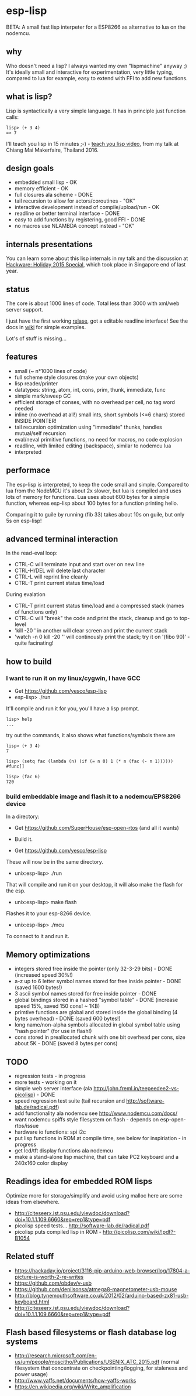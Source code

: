 # esp-lisp
BETA: A small fast lisp interpeter for a ESP8266 as alternative to lua on the nodemcu.

## why

Who doesn't need a lisp? I always wanted my own "lispmachine" anyway ;) It's ideally small and interactive for experimentation, very little typing, compared to lua for example, easy to extend with FFI to add new functions.

## what is lisp?

Lisp is syntactically a very simple language. It has in principle just function calls:

    lisp> (+ 3 4)
    => 7
    
I'll teach you lisp in 15 minutes ;-) - [teach you lisp video](https://www.youtube.com/watch?v=_X_rx9SjDfw), from my talk at Chiang Mai Makerfaire, Thailand 2016.

## design goals

- embedded small lisp - OK
- memory efficient - OK
- full closures ala scheme - DONE
- tail recursion to allow for actors/coroutines - "OK"
- interactive development instead of compile/upload/run - OK
- readline or better terminal interface - DONE
- easy to add functions by registering, good FFI - DONE
- no macros use NLAMBDA concept instead - "OK"

## internals presentations

You can learn some about this lisp internals in my talk and the discussion at [Hackware: Holiday 2015 Special](https://engineers.sg/video/esp-lisp-hackware--467), which took place in Singapore end of last year.

## status

The core is about 1000 lines of code. Total less than 3000 with xml/web server support.

I just have the first  working [relase](https://github.com/yesco/esp-lisp/releases), got a editable readline interface! See the docs in [wiki](https://github.com/yesco/esp-lisp/wiki) for simple examples.

Lot's of stuff is missing...

## features

- small (~ n*1000 lines of code)
- full scheme style closures (make your own objects)
- lisp reader/printer
- datatypes: string, atom, int, cons, prim, thunk, immediate, func
- simple mark/sweep GC
- efficient storage of conses, with no overhead per cell, no tag word needed
- inline (no overhead at all!) small ints, short symbols (&lt;=6 chars) stored INSIDE POINTER!
- tail recursion optimization using "immediate" thunks, handles mutual/self recursion
- eval/neval primitive functions, no need for macros, no code explosion
- readline, with limited editing (backspace), similar to nodemcu lua
- interpreted

## performace

The esp-lisp is interpreted, to keep the code small and simple. Compared to lua from the NodeMCU it's about 2x slower, but lua is compiled and uses lots of memory for functions. Lua uses about 600 bytes for a simple function, whereas esp-lisp about 100 bytes for a function printing hello.

Comparing it to guile by running (fib 33) takes about 10s on guile, but only 5s on esp-lisp!

## advanced terminal interaction

In the read-eval loop:
- CTRL-C will terminate input and start over on new line
- CTRL-H/DEL will delete last character
- CTRL-L will reprint line cleanly
- CTRL-T print current status time/load

During evalation
- CTRL-T print current status time/load and a compressed stack (names of functions only)
- CTRL-C will "break" the code and print the stack, cleanup and go to top-level
- 'kill -20 <pid>' in another will clear screen and print the current stack
- 'watch -n 0 kill -20 '<pid>' will continously print the stack; try it on '(fibo 90)' - quite facinating!

## how to build

### I want to run it on my linux/cygwin, I have GCC

- Get https://github.com/yesco/esp-lisp
- esp-lisp> ./run

It'll compile and run it for you, you'll have a lisp prompt.

	lisp> help
	...

try out the commands, it also shows what functions/symbols there are

	lisp> (+ 3 4)
	7

	lisp> (setq fac (lambda (n) (if (= n 0) 1 (* n (fac (- n 1))))))
	#func[]

	lisp> (fac 6)
	720

### build embeddable image and flash it to a nodemcu/EPS8266 device

In a directory:

- Get https://github.com/SuperHouse/esp-open-rtos (and all it wants)
- Build it.

- Get https://github.com/yesco/esp-lisp

These will now be in the same directory.

- unix:esp-lisp> ./run

That will compile and run it on your desktop, it will also make the flash for the esp.

- unix:esp-lisp> make flash

Flashes it to your esp-8266 device.

- unix:esp-lisp> ./mcu

To connect to it and run it.

## Memory optimizations

- integers stored free inside the pointer (only 32-3-29 bits) - DONE (increased speed 30%!)
- a-z up to 6 letter symbol names stored for free inside pointer - DONE (saved 1600 bytes!)
- 3 ascii symbol names stored for free inside pointer - DONE
- global bindings stored in a hashed "symbol table" - DONE (increase speed 15%, saved 150 cons! ~ 1KB)
- primtive functions are global and stored inside the global binding (4 bytes overhead) - DONE (saved 600 bytes!)
- long name/non-alpha symbols allocated in global symbol table using "hash pointer" (for use in flash!)
- cons stored in preallocated chunk with one bit overhead per cons, size about 5K - DONE (saved 8 bytes per cons)

## TODO

- regression tests - in progress
- more tests - working on it
- simple web server interface (ala http://john.freml.in/teepeedee2-vs-picolisp) - DONE
- speed regression test suite (tail recursion and http://software-lab.de/radical.pdf)
- add functionality ala nodemcu see http://www.nodemcu.com/docs/
- want nodemcu spiffs style filesystem on flash - depends on esp-open-rtos/issue
- hardware io functions: spi i2c
- put lisp functions in ROM at compile time, see below for inspiriation - in progress
- get lcd/tft display functions ala nodemcu
- make a stand-alone lisp machine, that can take PC2 keyboard and a 240x160 color display

## Readings idea for embedded ROM lisps

Optimize more for storage/simplify and avoid using malloc here are some ideas from elsewhere.

- http://citeseerx.ist.psu.edu/viewdoc/download?doi=10.1.1.109.6660&rep=rep1&type=pdf
- picolisp speed tests... http://software-lab.de/radical.pdf
- picolisp puts compiled lisp in ROM - http://picolisp.com/wiki/!pdf?-B1054

## Related stuff

- https://hackaday.io/project/3116-pip-arduino-web-browser/log/17804-a-picture-is-worth-2-re-writes
- https://github.com/obdev/v-usb
- https://github.com/denilsonsa/atmega8-magnetometer-usb-mouse
- http://blog.tynemouthsoftware.co.uk/2012/02/arduino-based-zx81-usb-keyboard.html
- http://citeseerx.ist.psu.edu/viewdoc/download?doi=10.1.1.109.6660&rep=rep1&type=pdf
 
## Flash based filesystems or flash database log systems

- http://research.microsoft.com/en-us/um/people/moscitho/Publications/USENIX_ATC_2015.pdf
  (normal filesystem that concentrate on checkpointing/logging, for staleness and power usage)
- http://www.yaffs.net/documents/how-yaffs-works
- https://en.wikipedia.org/wiki/Write_amplification
